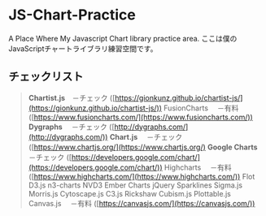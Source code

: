 # JS-Chart-Practice
A Place Where My Javascript Chart library practice area.
ここは僕のJavaScriptチャートライブラリ練習空間です。

## チェックリスト
> **Chartist.js**　－チェック ([https://gionkunz.github.io/chartist-js/](https://gionkunz.github.io/chartist-js/))
FusionCharts　     －有料 ([https://www.fusioncharts.com/](https://www.fusioncharts.com/))
**Dygraphs**　     －チェック ([http://dygraphs.com/](http://dygraphs.com/))
**Chart.js**　     －チェック ([https://www.chartjs.org/](https://www.chartjs.org/)
**Google Charts**　－チェック ([https://developers.google.com/chart/](https://developers.google.com/chart/))
Highcharts　       －有料 ([https://www.highcharts.com/](https://www.highcharts.com/))
Flot
D3.js
n3-charts
NVD3
Ember Charts
jQuery Sparklines
Sigma.js
Morris.js
Cytoscape.js
C3.js
Rickshaw
Cubism.js
Plottable.js
Canvas.js　        －有料 ([https://canvasjs.com/](https://canvasjs.com/))
